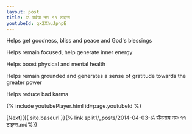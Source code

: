 ```yaml
---
layout: post
title: ॐ सर्वया नमः ११ टाइम्स
youtubeId: gx2XhuJphpE
---
```

 
 
Helps get goodness, bliss and peace and God's blessings
 
Helps remain focused, help generate inner energy 
 
Helps boost physical and mental health 
 
Helps remain grounded and generates a sense of gratitude towards the greater power 
 
Helps reduce bad karma
 
 
 
 


{% include youtubePlayer.html id=page.youtubeId %}
 
[Next]({{ site.baseurl }}{% link  split1/_posts/2014-04-03-ॐ सँकराय नमः ११ टाइम्स.md%})
 
